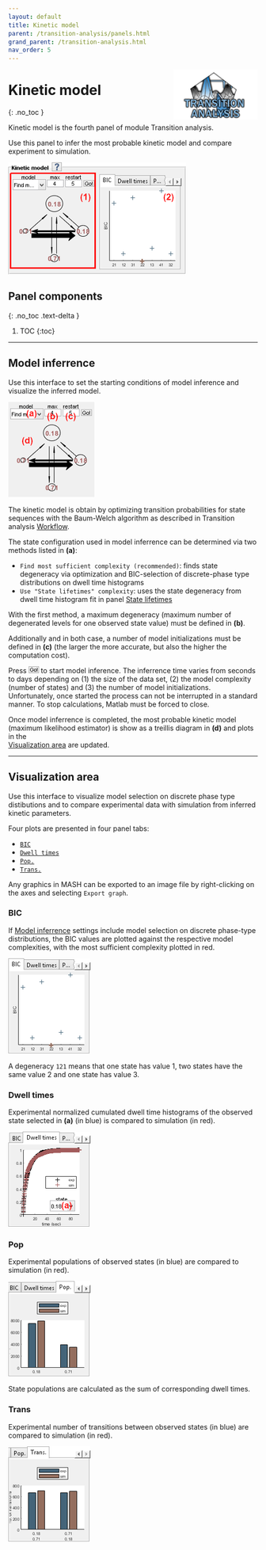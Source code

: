 ```yaml
---
layout: default
title: Kinetic model
parent: /transition-analysis/panels.html
grand_parent: /transition-analysis.html
nav_order: 5
---
```


<img src="../../assets/images/logos/logo-transition-analysis_400px.png" width="170" style="float:right; margin-left: 15px;"/>

# Kinetic model
{: .no_toc }

Kinetic model is the fourth panel of module Transition analysis.

Use this panel to infer the most probable kinetic model and compare experiment to simulation.

<a class="plain" href="../../assets/images/gui/TA-panel-kinetic-model.png"><img src="../../assets/images/gui/TA-panel-kinetic-model.png" style="max-width:359px;"></a>

## Panel components
{: .no_toc .text-delta }

1. TOC
{:toc}


---

## Model inferrence

Use this interface to set the starting conditions of model inference and visualize the inferred model.

<img src="../../assets/images/gui/TA-panel-kinetic-model-settings.png" style="max-width:174px;">

The kinetic model is obtain by optimizing transition probabilities for state sequences with the Baum-Welch algorithm as described in Transition analysis
[Workflow](../workflow.html#solve-the-kinetic-model).

The state configuration used in model inferrence can be determined via two methods listed in **(a)**:
- `Find most sufficient complexity (recommended)`: finds state degeneracy via optimization and BIC-selection of discrete-phase type distributions on dwell time histograms
- `Use "State lifetimes" complexity`: uses the state degeneracy from dwell time histogram fit in panel [State lifetimes](panel-dwelltime-histograms.html#state-lifetimes)

With the first method, a maximum degeneracy (maximum number of degenerated levels for one observed state value) must be defined in **(b)**.

Additionally and in both case, a number of model initializations must be defined in **(c)** (the larger the more accurate, but also the higher the computation cost).

Press 
![Go!](../../assets/images/gui/TA-but-go.png "Go!") to start model inference.
The inferrence time varies from seconds to days depending on (1) the size of the data set, (2) the model complexity (number of states) and (3) the number of model initializations.
Unfortunately, once started the process can not be interrupted in a standard manner.
To stop calculations, Matlab must be forced to close.

Once model inferrence is completed, the most probable kinetic model (maximum likelihood estimator) is show as a treillis diagram in **(d)** and plots in the  
[Visualization area](#visualization-area) are updated.


---

## Visualization area

Use this interface to visualize model selection on discrete phase type distibutions and to compare experimental data with simulation from inferred kinetic parameters.

Four plots are presented in four panel tabs:
- [`BIC`](#BIC)
- [`Dwell times`](#dwell-times)
- [`Pop.`](#pop)
- [`Trans.`](#trans)

Any graphics in MASH can be exported to an image file by right-clicking on the axes and selecting `Export graph`.


### BIC

If 
[Model inferrence](#model-inferrence) settings include model selection on discrete phase-type distributions, the BIC values are plotted against the respective model complexities, with the most sufficient complexity plotted in red.

<img src="../../assets/images/gui/TA-panel-kinetic-model-plot-bic.png" style="max-width:166px;">

A degeneracy `121` means that one state has value 1, two states have the same value 2 and one state has value 3.


### Dwell times

Experimental normalized cumulated dwell time histograms of the observed state selected in **(a)** (in blue) is compared to simulation (in red).

<img src="../../assets/images/gui/TA-panel-kinetic-model-plot-cumhist.png" style="max-width:166px;">


### Pop

Experimental populations of observed states (in blue) are compared to simulation (in red).

<img src="../../assets/images/gui/TA-panel-kinetic-model-plot-pop.png" style="max-width:166px;">

State populations are calculated as the sum of corresponding dwell times.


### Trans

Experimental number of transitions between observed states (in blue) are compared to simulation (in red).

<img src="../../assets/images/gui/TA-panel-kinetic-model-plot-trans.png" style="max-width:166px;">


